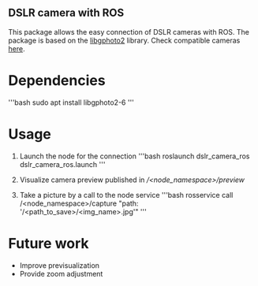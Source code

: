## DSLR camera with ROS
This package allows the easy connection of DSLR cameras with ROS. The package is based on the [libgphoto2](http://www.gphoto.org/) library. Check compatible cameras [here](http://www.gphoto.org/doc/remote/).

# Dependencies
'''bash
sudo apt install libgphoto2-6
'''

# Usage
1. Launch the node for the connection
'''bash
roslaunch dslr_camera_ros dslr_camera_ros.launch
'''

2. Visualize camera preview published in _/<node_namespace>/preview_

3. Take a picture by a call to the node service
'''bash
rosservice call /<node_namespace>/capture "path: '/<path_to_save>/<img_name>.jpg'"
'''

# Future work
- Improve previsualization
- Provide zoom adjustment

